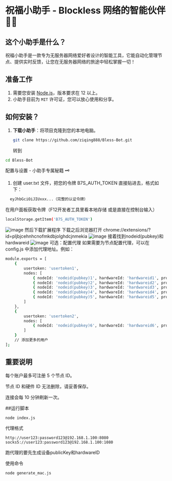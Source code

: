 # 祝福小助手 - Blockless 网络的智能伙伴 🤖🎉

## 这个小助手是什么？
祝福小助手是一款专为无服务器网络爱好者设计的智能工具，它能自动化管理节点、提供实时反馈，让您在无服务器网络的旅途中轻松掌握一切！



## 准备工作
1. 需要您安装 [Node.js](https://nodejs.org/)，版本要求在 12 以上。
2. 小助手目前为 `MIT` 许可证，您可以放心使用和分享。

## 如何安装？
1. **下载小助手**：将项目克隆到您的本地电脑。
   ```bash
   git clone https://github.com/ziqing888/Bless-Bot.git
    ```
   转到
 ```bash
 cd Bless-Bot
  ```
配置与设置 - 小助手专属秘籍 🗝️
1. 创建 user.txt 文件，把您的令牌 B7S_AUTH_TOKEN 直接贴进去，格式如下：
 ```bash
   eyJhbGciOiJIUxxx...（完整的认证令牌）

 ```
在用户面板获取令牌（F12开发者工具里看本地存储 或是直接在控制台输入）
```bash
localStorage.getItem('B7S_AUTH_TOKEN')
  ```
![image](https://github.com/user-attachments/assets/d885bd81-30bb-4911-8204-04936263f8d6)
然后下载扩展程序
下载之后浏览器打开 chrome://extensions/?id=pljbjcehnhcnofmkdbjolghdcjnmekia
![image](https://github.com/user-attachments/assets/eb7074be-7520-49e9-8c73-aa51d05f897c)
接着找到nodeid(pubkey)和hardwareid
![image](https://github.com/user-attachments/assets/072fac55-d32e-4029-846e-c9329938aeee)
 可选：配置代理
如果需要为节点配置代理，可以在 config.js 中添加代理地址。例如：
```bash
module.exports = [
    {
        usertoken: 'usertoken1',
        nodes: [
            { nodeId: 'nodeid(pubkey)1', hardwareId: 'hardwareid1', proxy: 'proxy1' },
            { nodeId: 'nodeid(pubkey)2', hardwareId: 'hardwareid2', proxy: 'proxy2' },
            { nodeId: 'nodeid(pubkey)3', hardwareId: 'hardwareid3', proxy: 'proxy3' },
            { nodeId: 'nodeid(pubkey)4', hardwareId: 'hardwareid4', proxy: 'proxy4' },
            { nodeId: 'nodeid(pubkey)5', hardwareId: 'hardwareid5', proxy: 'proxy5' }
        ]
    },
    {
        usertoken: 'usertoken2',
        nodes: [
            { nodeId: 'nodeid(pubkey)6', hardwareId: 'hardwareid6', proxy: 'proxy6' }
        ]
    }
    // 添加更多的用户
];
```

## 重要说明
每个账户最多可注册 5 个节点 ID。

节点 ID 和硬件 ID 无法删除，请妥善保存。

连接会每 10 分钟刷新一次。

##运行脚本
```bash
node index.js
```
代理格式
```
http://user123:password123@192.168.1.100:8080
socks5://user123:password123@192.168.1.100:1080
```
跑代理的要先生成设备publicKey和hardwareID

使用命令
```bash
node generate_mac.js
 ```
